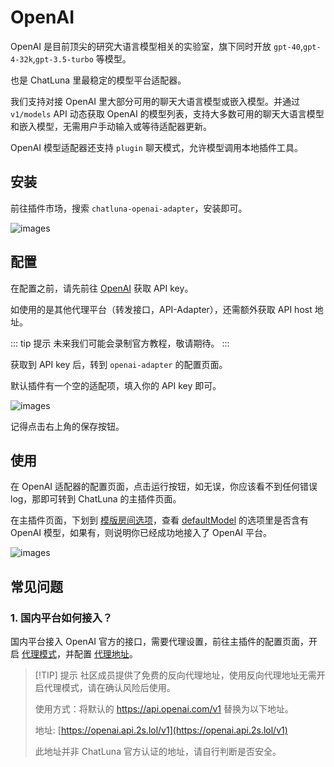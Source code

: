 # OpenAI

OpenAI 是目前顶尖的研究大语言模型相关的实验室，旗下同时开放 `gpt-40`,`gpt-4-32k`,`gpt-3.5-turbo` 等模型。

也是 ChatLuna 里最稳定的模型平台适配器。

我们支持对接 OpenAI 里大部分可用的聊天大语言模型或嵌入模型。并通过 `v1/models` API 动态获取 OpenAI 的模型列表，支持大多数可用的聊天大语言模型和嵌入模型，无需用户手动输入或等待适配器更新。

OpenAI 模型适配器还支持 `plugin` 聊天模式，允许模型调用本地插件工具。

## 安装

前往插件市场，搜索 `chatluna-openai-adapter`，安装即可。

![images](../../public/images/plugin_market_openai.png)

## 配置

在配置之前，请先前往 [OpenAI](https://platform.openai.com/account/api-keys) 获取 API key。

如使用的是其他代理平台（转发接口，API-Adapter），还需额外获取 API host 地址。

::: tip 提示
未来我们可能会录制官方教程，敬请期待。
:::

获取到 API key 后，转到 `openai-adapter` 的配置页面。

默认插件有一个空的适配项，填入你的 API key 即可。

![images](../../public/images/plugin_openai_adapter_1.png)

记得点击右上角的保存按钮。

## 使用

在 OpenAI 适配器的配置页面，点击运行按钮，如无误，你应该看不到任何错误 log，那即可转到 ChatLuna 的主插件页面。

在主插件页面，下划到 [模版房间选项](../useful-configurations.md#模版房间选项)，查看 [defaultModel](../useful-configurations.md#defaultmodel) 的选项里是否含有 OpenAI 模型，如果有，则说明你已经成功地接入了 OpenAI 平台。

![images](../../public/images/plugin_main_pic_1.png)

## 常见问题

### 1. 国内平台如何接入？

国内平台接入 OpenAI 官方的接口，需要代理设置，前往主插件的配置页面，开启 [代理模式](../useful-configurations.md/#isproxy)，并配置 [代理地址](../useful-configurations.md#proxyaddress)。

> [!TIP] 提示
> 社区成员提供了免费的反向代理地址，使用反向代理地址无需开启代理模式，请在确认风险后使用。
>
> 使用方式：将默认的 https://api.openai.com/v1 替换为以下地址。
>
> 地址: [https://openai.api.2s.lol/v1](https://openai.api.2s.lol/v1)
>
> 此地址并非 ChatLuna 官方认证的地址，请自行判断是否安全。
